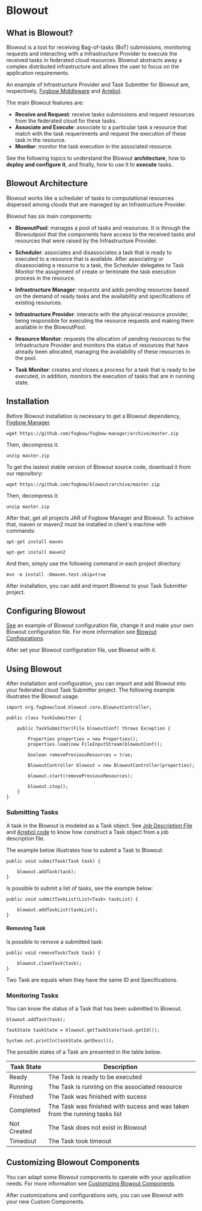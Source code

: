 # Blowout

## What is Blowout?
Blowout is a tool for receiving Bag-of-tasks (BoT) submissions, monitoring requests and interacting with a Infrastructure Provider to execute the received tasks in federated cloud resources. Blowout abstracts away a complex distributed infrastructure and allows the user to focus on the application requirements.

An example of Infrastructure Provider and Task Submitter for Blowout are, respectively, [Fogbow Middleware](http://www.fogbowcloud.org/) and [Arrebol](http://arrebol.lsd.ufcg.edu.br/).

The main Blowout features are:
- **Receive and Request**: receive tasks submissions and request resources from the federated cloud for these tasks.
- **Associate and Execute**: associate to a particular task a resource that match with the task requeriments and request the execution of these task in the resource.
- **Monitor**: monitor the task execution in the associated resource.

See the following topics to understand the Blowout **architecture**, how to **deploy and configure it**, and finally, how to use it to **execute** tasks.

## Blowout Architecture
Blowout works like a scheduler of tasks to computational resources dispersed among clouds that are managed by an Infrastructure Provider.

Blowout has six main components:

- **BlowoutPool**: manages a pool of tasks and resources. It is through the Blowoutpool that the components have access to the received tasks and resources that were raised by the Infrastructure Provider.

- **Scheduler**: associates and disassociates a task that is ready to executed to a resource that is available. After associating or disassociating a resource to a task, the Scheduler delegates to Task Monitor the assignment of create or terminate the task execution process in the resource.

- **Infrastructure Manager**: requests and adds pending resources based on the demand of ready tasks and the availability and specifications of existing resources.

- **Infrastructure Provider**: interacts with the physical resource provider, being responsible for executing the resource requests and making them available in the BlowoutPool.

- **Resource Monitor**: requests the allocation of pending resources to the Infrastructure Provider and monitors the status of resources that have already been allocated, managing the availability of these resources in the pool.

- **Task Monitor**: creates and closes a process for a task that is ready to be executed, in addition, monitors the execution of tasks that are in running state.

## Installation
Before Blowout installation is necessary to get a Blowout dependency, [Fogbow Manager](https://github.com/fogbow/fogbow-manager).

	wget https://github.com/fogbow/fogbow-manager/archive/master.zip

Then, decompress it:
	
	unzip master.zip

To get the lastest stable version of Blowout source code, download it from our repository:

    wget https://github.com/fogbow/blowout/archive/master.zip

Then, decompress it:

    unzip master.zip

After that, get all projects JAR of Fogbow Manager and Blowout. To achieve that, maven or maven2 must be installed in client's machine with commands:

	apt-get install maven

	apt-get install maven2

And then, simply use the following command in each project directory:
	
	mvn -e install -Dmaven.test.skip=true

After installation, you can add and import Blowout to your Task Submitter project.


## Configuring Blowout
[See](https://github.com/fogbow/arrebol/blob/master/sched.conf.example) an example of Blowout configuration file, change it and make your own Blowout configuration file. For more information see [Blowout Configurations](https://github.com/fogbow/blowout/blob/readme/CONF.md).

After set your Blowout configuration file, use Blowout with it.


## Using Blowout
After installation and configuration, you can import and add Blowout into your federated cloud Task Submitter project. The following example illustrates the Blowout usage.

	import org.fogbowcloud.blowout.core.BlowoutController;

	public class TaskSubmitter {

		public TaskSubmitter(File blowoutConf) throws Exception {
			
			Properties properties = new Properties();
			properties.load(new FileInputStream(blowoutConf));
			
			boolean removePreviousResources = true;

			BlowoutController blowout = new BlowoutController(properties);

			blowout.start(removePreviousResources);

			blowout.stop();
		}
	}


### Submitting Tasks
A task in the Blowout is modeled as a Task object. See [Job Description File](http://arrebol.lsd.ufcg.edu.br/use-it.html) and [Arrebol code](https://github.com/fogbow/arrebol/tree/master/src/main/java/org/fogbowcloud/app) to know how construct a Task object from a job description file.

The example below illustrates how to submit a Task to Blowout:

	public void submitTask(Task task) {
		
		blowout.addTask(task);
	}

Is possible to submit a list of tasks, see the example below:

	public void submitTaskList(List<Task> taskList) {
		
		blowout.addTaskList(taskList);
	}


#### Removing Task
Is possible to remove a submitted task:

	public void removeTask(Task task) {
		
		blowout.cleanTask(task);
	}

Two Task are equals when they have the same ID and Specifications.

### Monitoring Tasks
You can know the status of a Task that has been submitted to Blowout.

	blowout.addTask(task);

	TaskState taskState = blowout.getTaskState(task.getId());
	
	System.out.println(taskState.getDesc());

The possible states of a Task are presented in the table below.

Task State | Description 
----------- | -----------
Ready | The Task is ready to be executed
Running | The Task is running on the associated resource
Finished | The Task was finished with sucess
Completed | The Task was finished with sucess and was taken from the running tasks list
Not Created | The Task does not exist in Blowout
Timedout | The Task took timeout


## Customizing Blowout Components
You can adapt some Blowout components to operate with your application needs. For more information see [Customizing Blowout Components](https://github.com/fogbow/blowout/blob/readme/CUSTOM.md).

After customizations and configurations sets, you can use Blowout with your new Custom Components.


